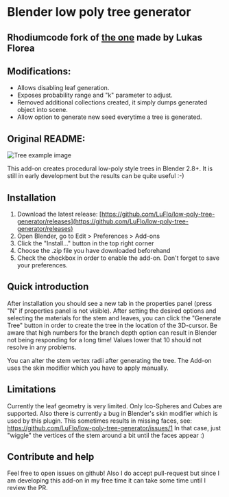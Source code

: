 # Blender low poly tree generator

## **Rhodiumcode fork of [the one](https://github.com/LuFlo/low-poly-tree-generator) made by Lukas Florea**

Modifications:
----

- Allows disabling leaf generation.
- Exposes probability range and "k" parameter to adjust.
- Removed additional collections created, it simply dumps generated object into scene.
- Allow option to generate new seed everytime a tree is generated.

Original README:
----

![Tree example image](doc/images/tree_example_with_ui.png)

This add-on creates procedural low-poly style trees in Blender 2.8+. It is still in early
development but the results can be quite useful :-)

## Installation

1. Download the latest release: [https://github.com/LuFlo/low-poly-tree-generator/releases](https://github.com/LuFlo/low-poly-tree-generator/releases)
2. Open Blender, go to Edit > Preferences > Add-ons
3. Click the "Install..." button in the top right corner
4. Choose the .zip file you have downloaded beforehand
5. Check the checkbox in order to enable the add-on. Don't forget to save your preferences.

## Quick introduction

After installation you should see a new tab in the properties panel (press "N" if properties
panel is not visible). After setting the desired options and selecting the materials for the
stem and leaves, you can click the "Generate Tree" button in order to create the tree in the
location of the 3D-cursor. Be aware that high numbers for the branch depth option can result
in Blender not being responding for a long time! Values lower that 10 should not resolve in
any problems.

You can alter the stem vertex radii after generating the tree. The Add-on uses the skin
modifier which you have to apply manually.

## Limitations

Currently the leaf geometry is very limited. Only Ico-Spheres and Cubes are supported. Also
there is currently a bug in Blender's skin modifier which is used by this plugin. This sometimes
results in missing faces, see: https://github.com/LuFlo/low-poly-tree-generator/issues/1
In that case, just "wiggle" the vertices of the stem around a bit until the faces appear :)

## Contribute and help

Feel free to open issues on github! Also I do accept pull-request but since I am developing
this add-on in my free time it can take some time until I review the PR.
